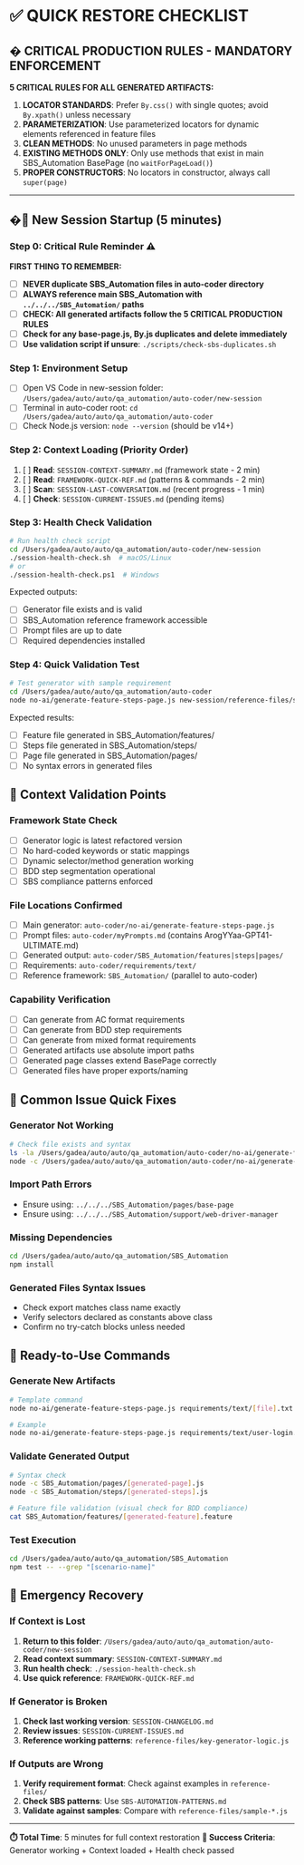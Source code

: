 # ✅ QUICK RESTORE CHECKLIST

## � CRITICAL PRODUCTION RULES - MANDATORY ENFORCEMENT

**5 CRITICAL RULES FOR ALL GENERATED ARTIFACTS:**

1. **LOCATOR STANDARDS**: Prefer `By.css()` with single quotes; avoid `By.xpath()` unless necessary
2. **PARAMETERIZATION**: Use parameterized locators for dynamic elements referenced in feature files  
3. **CLEAN METHODS**: No unused parameters in page methods
4. **EXISTING METHODS ONLY**: Only use methods that exist in main SBS_Automation BasePage (no `waitForPageLoad()`)
5. **PROPER CONSTRUCTORS**: No locators in constructor, always call `super(page)`

---

## �🚀 New Session Startup (5 minutes)

### Step 0: Critical Rule Reminder ⚠️
**FIRST THING TO REMEMBER:**
- [ ] **NEVER duplicate SBS_Automation files in auto-coder directory**
- [ ] **ALWAYS reference main SBS_Automation with `../../../SBS_Automation/` paths**
- [ ] **CHECK: All generated artifacts follow the 5 CRITICAL PRODUCTION RULES**
- [ ] **Check for any base-page.js, By.js duplicates and delete immediately**
- [ ] **Use validation script if unsure**: `./scripts/check-sbs-duplicates.sh`

### Step 1: Environment Setup
- [ ] Open VS Code in new-session folder: `/Users/gadea/auto/auto/qa_automation/auto-coder/new-session`
- [ ] Terminal in auto-coder root: `cd /Users/gadea/auto/auto/qa_automation/auto-coder`
- [ ] Check Node.js version: `node --version` (should be v14+)

### Step 2: Context Loading (Priority Order)
1. [ ] **Read**: `SESSION-CONTEXT-SUMMARY.md` (framework state - 2 min)
2. [ ] **Read**: `FRAMEWORK-QUICK-REF.md` (patterns & commands - 2 min)
3. [ ] **Scan**: `SESSION-LAST-CONVERSATION.md` (recent progress - 1 min)
4. [ ] **Check**: `SESSION-CURRENT-ISSUES.md` (pending items)

### Step 3: Health Check Validation
```bash
# Run health check script
cd /Users/gadea/auto/auto/qa_automation/auto-coder/new-session
./session-health-check.sh  # macOS/Linux
# or
./session-health-check.ps1  # Windows
```

Expected outputs:
- [ ] Generator file exists and is valid
- [ ] SBS_Automation reference framework accessible
- [ ] Prompt files are up to date
- [ ] Required dependencies installed

### Step 4: Quick Validation Test
```bash
# Test generator with sample requirement
cd /Users/gadea/auto/auto/qa_automation/auto-coder
node no-ai/generate-feature-steps-page.js new-session/reference-files/sample-requirement.txt TestValidation
```

Expected results:
- [ ] Feature file generated in SBS_Automation/features/
- [ ] Steps file generated in SBS_Automation/steps/
- [ ] Page file generated in SBS_Automation/pages/
- [ ] No syntax errors in generated files

## 🎯 Context Validation Points

### Framework State Check
- [ ] Generator logic is latest refactored version
- [ ] No hard-coded keywords or static mappings
- [ ] Dynamic selector/method generation working
- [ ] BDD step segmentation operational
- [ ] SBS compliance patterns enforced

### File Locations Confirmed
- [ ] Main generator: `auto-coder/no-ai/generate-feature-steps-page.js`
- [ ] Prompt files: `auto-coder/myPrompts.md` (contains ArogYYaa-GPT41-ULTIMATE.md)
- [ ] Generated output: `auto-coder/SBS_Automation/features|steps|pages/`
- [ ] Requirements: `auto-coder/requirements/text/`
- [ ] Reference framework: `SBS_Automation/` (parallel to auto-coder)

### Capability Verification
- [ ] Can generate from AC format requirements
- [ ] Can generate from BDD step requirements  
- [ ] Can generate from mixed format requirements
- [ ] Generated artifacts use absolute import paths
- [ ] Generated page classes extend BasePage correctly
- [ ] Generated files have proper exports/naming

## 🔧 Common Issue Quick Fixes

### Generator Not Working
```bash
# Check file exists and syntax
ls -la /Users/gadea/auto/auto/qa_automation/auto-coder/no-ai/generate-feature-steps-page.js
node -c /Users/gadea/auto/auto/qa_automation/auto-coder/no-ai/generate-feature-steps-page.js
```

### Import Path Errors
- Ensure using: `../../../SBS_Automation/pages/base-page`
- Ensure using: `../../../SBS_Automation/support/web-driver-manager`

### Missing Dependencies
```bash
cd /Users/gadea/auto/auto/qa_automation/SBS_Automation
npm install
```

### Generated Files Syntax Issues
- Check export matches class name exactly
- Verify selectors declared as constants above class
- Confirm no try-catch blocks unless needed

## 🎨 Ready-to-Use Commands

### Generate New Artifacts
```bash
# Template command
node no-ai/generate-feature-steps-page.js requirements/text/[file].txt [OutputName]

# Example
node no-ai/generate-feature-steps-page.js requirements/text/user-login.txt UserLogin
```

### Validate Generated Output
```bash
# Syntax check
node -c SBS_Automation/pages/[generated-page].js
node -c SBS_Automation/steps/[generated-steps].js

# Feature file validation (visual check for BDD compliance)
cat SBS_Automation/features/[generated-feature].feature
```

### Test Execution
```bash
cd /Users/gadea/auto/auto/qa_automation/SBS_Automation
npm test -- --grep "[scenario-name]"
```

## 🚨 Emergency Recovery

### If Context is Lost
1. **Return to this folder**: `/Users/gadea/auto/auto/qa_automation/auto-coder/new-session`
2. **Read context summary**: `SESSION-CONTEXT-SUMMARY.md`
3. **Run health check**: `./session-health-check.sh`
4. **Use quick reference**: `FRAMEWORK-QUICK-REF.md`

### If Generator is Broken
1. **Check last working version**: `SESSION-CHANGELOG.md`
2. **Review issues**: `SESSION-CURRENT-ISSUES.md`
3. **Reference working patterns**: `reference-files/key-generator-logic.js`

### If Outputs are Wrong
1. **Verify requirement format**: Check against examples in `reference-files/`
2. **Check SBS patterns**: Use `SBS-AUTOMATION-PATTERNS.md`
3. **Validate against samples**: Compare with `reference-files/sample-*.js`

---

**⏱️ Total Time**: 5 minutes for full context restoration
**🎯 Success Criteria**: Generator working + Context loaded + Health check passed
